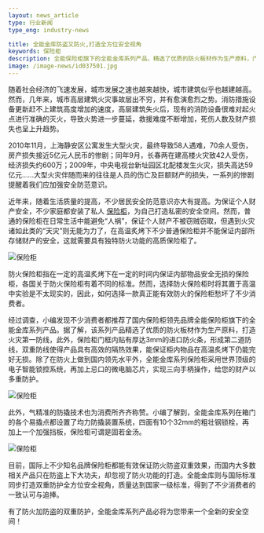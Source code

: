 ```yaml
---
layout: news_article
type: 行业新闻
type_eng: industry-news

title: 全能金库防盗又防火,打造全方位安全视角
keywords: 保险柜
description: 全能保险柜旗下的全能金库系列产品，精选了优质的防火板材作为生产原料，门框内贴有厚达3mm的进口防火条，使得产品高温炙烤下仍能完好无损。
image: /image-news/id037501.jpg
---
```

随着社会经济的飞速发展，城市发展之速也越来越快，城市建筑似乎也越建越高。然而，几年来，城市高层建筑火灾事故层出不穷，并有愈演愈烈之势。消防措施设备更新赶不上建筑高度增加的速度，高层建筑失火后，现有的消防设备很难对起火点进行准确的灭火，导致火势进一步蔓延，救援难度不断增加，死伤人数及财产损失也呈上升趋势。

2010年11月，上海静安区公寓发生大型火灾，最终导致58人遇难，70余人受伤，房产损失接近5亿元人民币的惨剧；同年9月，长春两在建高楼火灾致42人受伤，经济损失约600万；2009年，中央电视台新址园区北配楼发生火灾，损失高达59亿元……大型火灾伴随而来的往往是人员的伤亡及巨额财产的损失，一系列的惨剧提醒着我们应加强安全防范意识。

近年来，随着生活质量的提高，不少居民安全防范意识亦大有提高。为保证个人财产安全，不少家庭都安装了私人 [保险柜](http://www.qnn.com.cn/)，为自己打造私密的安全空间。然而，普通的保险柜在日常生活中能避免“人祸”，保证个人财产不被窃贼窃取，但遇到火灾诸如此类的“天灾”则无能为力了，在高温炙烤下不少普通保险柜并不能保证内部所存储财产的安全，这就需要具有独特防火功能的高质保险柜了。

![保险柜](http://www.qnn.com.cn/image-news/id037501.jpg)

防火保险柜指在一定的高温炙烤下在一定的时间内保证内部物品安全无损的保险柜，各国关于防火保险柜有着不同的标准。然而，选择防火保险柜时将其置于高温中实验是不太现实的，因此，如何选择一款真正能有效防火的保险柜愁坏了不少消费者。

经过调查，小编发现不少消费者都推荐了国内保险柜领先品牌全能保险柜旗下的全能金库系列产品。据了解，该系列产品精选了优质的防火板材作为生产原料，打造火灾第一防线，此外，保险柜门框内贴有厚达3mm的进口防火条，形成第二道防线，双重防线使得产品具有高效的隔热效果，能保证柜内物品在高温炙烤下仍能完好无损。除了在防火上做到国内领先水平外，全能金库系列保险柜采用世界顶级的电子智能锁控系统，再加上忌口的微电脑芯片，实现三向手柄操作，给您的财产以多重防护。

![保险柜](http://www.qnn.com.cn/image-news/id037502.jpg)

此外，气精准的防撬技术也为消费所齐齐称赞。小编了解到，全能金库系列在箱门的各个易撬点都设置了均力防撬装置系统，四面有10个32mm的粗壮钢锁栓，再加上一个加强挡板，保险柜可谓是固若金汤。

![保险柜](http://www.qnn.com.cn/image-news/id037503.jpg)

目前，国际上不少知名品牌保险柜都能有效保证防火防盗双重效果，而国内大多数相关产品只在防盗上下大功夫，却忽视了防火功能的打造。全能金库则与国际标准同步打造双重防护全方位安全视角，质量达到国家一级标准，得到了不少消费者的一致认可与追捧。

有了防火加防盗的双重防护，全能金库系列产品必将为您带来一个全新的安全空间！
